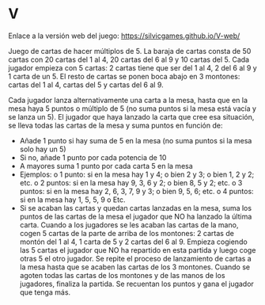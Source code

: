 # V

Enlace a la versión web del juego: https://silvicgames.github.io/V-web/

Juego de cartas de hacer múltiplos de 5.
La baraja de cartas consta de 50 cartas con 20 cartas del 1 al 4, 20 cartas del 6 al 9 y 10 cartas del 5. 
Cada jugador empieza con 5 cartas: 2 cartas tiene que ser del 1 al 4, 2 del 6 al 9 y 1 carta de un 5. 
El resto de cartas se ponen boca abajo en 3 montones: cartas del 1 al 4, cartas del 5 y cartas del 6 al 9. 
 
Cada jugador lanza alternativamente una carta a la mesa, hasta que en la mesa haya 5 puntos o múltiplo de 5 (no suma puntos si la mesa está vacía y se lanza un 5). 
El jugador que haya lanzado la carta que cree esa situación, se lleva todas las cartas de la mesa y suma puntos en función de:
-	Añade 1 punto si hay suma de 5 en la mesa (no suma puntos si la mesa solo hay un 5)
-	Si no, añade 1 punto por cada potencia de 10
-	A mayores suma 1 punto por cada carta 5 en la mesa
-	Ejemplos:
o	1 punto: si en la mesa hay 1 y 4; o bien 2 y 3; o bien 1, 2 y 2; etc. 
o	2 puntos: si en la mesa hay 9, 3, 6 y 2; o bien 8, 5 y 2; etc.
o	3 puntos: si en la mesa hay 2, 6, 3, 7, 9 y 3; o bien 9, 5, 6; etc.
o	4 puntos: si en la mesa hay 1, 5, 5, 9
o	Etc.
-	Si se acaban las cartas y quedan cartas lanzadas en la mesa, suma los puntos de las cartas de la mesa el jugador que NO ha lanzado la última carta.
Cuando a los jugadores se les acaban las cartas de la mano, cogen 5 cartas de la parte de arriba de los montones: 2 cartas de montón del 1 al 4, 1 carta de 5 y 2 cartas del 6 al 9.
Empieza cogiendo las 5 cartas el jugador que NO ha repartido en esta partida y luego coge otras 5 el otro jugador. 
Se repite el proceso de lanzamiento de cartas a la mesa hasta que se acaben las cartas de los 3 montones. 
Cuando se agoten todas las cartas de los montones y de las manos de los jugadores, finaliza la partida. 
Se recuentan los puntos y gana el jugador que tenga más.

